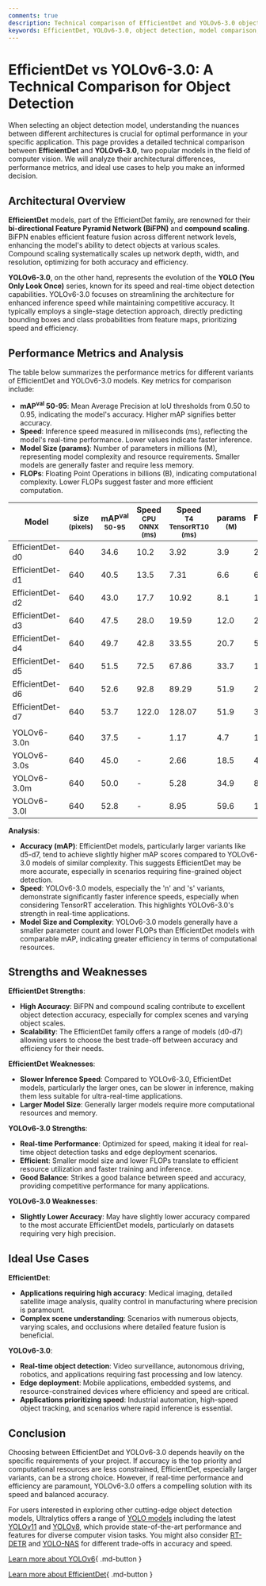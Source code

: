 ```yaml
---
comments: true
description: Technical comparison of EfficientDet and YOLOv6-3.0 object detection models, focusing on architecture, performance, and use cases.
keywords: EfficientDet, YOLOv6-3.0, object detection, model comparison, computer vision, Ultralytics
---
```


# EfficientDet vs YOLOv6-3.0: A Technical Comparison for Object Detection

When selecting an object detection model, understanding the nuances between different architectures is crucial for optimal performance in your specific application. This page provides a detailed technical comparison between **EfficientDet** and **YOLOv6-3.0**, two popular models in the field of computer vision. We will analyze their architectural differences, performance metrics, and ideal use cases to help you make an informed decision.

<script async src="https://cdn.jsdelivr.net/npm/chart.js@3.9.1/dist/chart.min.js"></script>
<script defer src="../../javascript/benchmark.js"></script>

<canvas id="modelComparisonChart" width="1024" height="400" active-models='["EfficientDet", "YOLOv6-3.0"]'></canvas>

## Architectural Overview

**EfficientDet** models, part of the EfficientDet family, are renowned for their **bi-directional Feature Pyramid Network (BiFPN)** and **compound scaling**. BiFPN enables efficient feature fusion across different network levels, enhancing the model's ability to detect objects at various scales. Compound scaling systematically scales up network depth, width, and resolution, optimizing for both accuracy and efficiency.

**YOLOv6-3.0**, on the other hand, represents the evolution of the **YOLO (You Only Look Once)** series, known for its speed and real-time object detection capabilities. YOLOv6-3.0 focuses on streamlining the architecture for enhanced inference speed while maintaining competitive accuracy. It typically employs a single-stage detection approach, directly predicting bounding boxes and class probabilities from feature maps, prioritizing speed and efficiency.

## Performance Metrics and Analysis

The table below summarizes the performance metrics for different variants of EfficientDet and YOLOv6-3.0 models. Key metrics for comparison include:

- **mAP<sup>val</sup> 50-95**: Mean Average Precision at IoU thresholds from 0.50 to 0.95, indicating the model's accuracy. Higher mAP signifies better accuracy.
- **Speed**: Inference speed measured in milliseconds (ms), reflecting the model's real-time performance. Lower values indicate faster inference.
- **Model Size (params)**: Number of parameters in millions (M), representing model complexity and resource requirements. Smaller models are generally faster and require less memory.
- **FLOPs**: Floating Point Operations in billions (B), indicating computational complexity. Lower FLOPs suggest faster and more efficient computation.

| Model           | size<br><sup>(pixels) | mAP<sup>val<br>50-95 | Speed<br><sup>CPU ONNX<br>(ms) | Speed<br><sup>T4 TensorRT10<br>(ms) | params<br><sup>(M) | FLOPs<br><sup>(B) |
| --------------- | --------------------- | -------------------- | ------------------------------ | ----------------------------------- | ------------------ | ----------------- |
| EfficientDet-d0 | 640                   | 34.6                 | 10.2                           | 3.92                                | 3.9                | 2.54              |
| EfficientDet-d1 | 640                   | 40.5                 | 13.5                           | 7.31                                | 6.6                | 6.1               |
| EfficientDet-d2 | 640                   | 43.0                 | 17.7                           | 10.92                               | 8.1                | 11.0              |
| EfficientDet-d3 | 640                   | 47.5                 | 28.0                           | 19.59                               | 12.0               | 24.9              |
| EfficientDet-d4 | 640                   | 49.7                 | 42.8                           | 33.55                               | 20.7               | 55.2              |
| EfficientDet-d5 | 640                   | 51.5                 | 72.5                           | 67.86                               | 33.7               | 130.0             |
| EfficientDet-d6 | 640                   | 52.6                 | 92.8                           | 89.29                               | 51.9               | 226.0             |
| EfficientDet-d7 | 640                   | 53.7                 | 122.0                          | 128.07                              | 51.9               | 325.0             |
|                 |                       |                      |                                |                                     |                    |                   |
| YOLOv6-3.0n     | 640                   | 37.5                 | -                              | 1.17                                | 4.7                | 11.4              |
| YOLOv6-3.0s     | 640                   | 45.0                 | -                              | 2.66                                | 18.5               | 45.3              |
| YOLOv6-3.0m     | 640                   | 50.0                 | -                              | 5.28                                | 34.9               | 85.8              |
| YOLOv6-3.0l     | 640                   | 52.8                 | -                              | 8.95                                | 59.6               | 150.7             |

**Analysis**:

- **Accuracy (mAP)**: EfficientDet models, particularly larger variants like d5-d7, tend to achieve slightly higher mAP scores compared to YOLOv6-3.0 models of similar complexity. This suggests EfficientDet may be more accurate, especially in scenarios requiring fine-grained object detection.
- **Speed**: YOLOv6-3.0 models, especially the 'n' and 's' variants, demonstrate significantly faster inference speeds, especially when considering TensorRT acceleration. This highlights YOLOv6-3.0's strength in real-time applications.
- **Model Size and Complexity**: YOLOv6-3.0 models generally have a smaller parameter count and lower FLOPs than EfficientDet models with comparable mAP, indicating greater efficiency in terms of computational resources.

## Strengths and Weaknesses

**EfficientDet Strengths**:

- **High Accuracy**: BiFPN and compound scaling contribute to excellent object detection accuracy, especially for complex scenes and varying object scales.
- **Scalability**: The EfficientDet family offers a range of models (d0-d7) allowing users to choose the best trade-off between accuracy and efficiency for their needs.

**EfficientDet Weaknesses**:

- **Slower Inference Speed**: Compared to YOLOv6-3.0, EfficientDet models, particularly the larger ones, can be slower in inference, making them less suitable for ultra-real-time applications.
- **Larger Model Size**: Generally larger models require more computational resources and memory.

**YOLOv6-3.0 Strengths**:

- **Real-time Performance**: Optimized for speed, making it ideal for real-time object detection tasks and edge deployment scenarios.
- **Efficient**: Smaller model size and lower FLOPs translate to efficient resource utilization and faster training and inference.
- **Good Balance**: Strikes a good balance between speed and accuracy, providing competitive performance for many applications.

**YOLOv6-3.0 Weaknesses**:

- **Slightly Lower Accuracy**: May have slightly lower accuracy compared to the most accurate EfficientDet models, particularly on datasets requiring very high precision.

## Ideal Use Cases

**EfficientDet**:

- **Applications requiring high accuracy**: Medical imaging, detailed satellite image analysis, quality control in manufacturing where precision is paramount.
- **Complex scene understanding**: Scenarios with numerous objects, varying scales, and occlusions where detailed feature fusion is beneficial.

**YOLOv6-3.0**:

- **Real-time object detection**: Video surveillance, autonomous driving, robotics, and applications requiring fast processing and low latency.
- **Edge deployment**: Mobile applications, embedded systems, and resource-constrained devices where efficiency and speed are critical.
- **Applications prioritizing speed**: Industrial automation, high-speed object tracking, and scenarios where rapid inference is essential.

## Conclusion

Choosing between EfficientDet and YOLOv6-3.0 depends heavily on the specific requirements of your project. If accuracy is the top priority and computational resources are less constrained, EfficientDet, especially larger variants, can be a strong choice. However, if real-time performance and efficiency are paramount, YOLOv6-3.0 offers a compelling solution with its speed and balanced accuracy.

For users interested in exploring other cutting-edge object detection models, Ultralytics offers a range of [YOLO models](https://docs.ultralytics.com/models/) including the latest [YOLOv11](https://docs.ultralytics.com/models/yolo11/) and [YOLOv8](https://docs.ultralytics.com/models/yolov8/), which provide state-of-the-art performance and features for diverse computer vision tasks. You might also consider [RT-DETR](https://docs.ultralytics.com/models/rtdetr/) and [YOLO-NAS](https://docs.ultralytics.com/models/yolo-nas/) for different trade-offs in accuracy and speed.

[Learn more about YOLOv6](https://docs.ultralytics.com/models/yolov8){ .md-button }

[Learn more about EfficientDet](https://www.ultralytics.com/glossary/object-detection){ .md-button }

